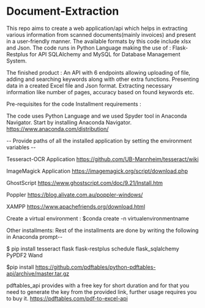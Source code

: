# Document-Extraction

This repo aims to create a web application/api which helps in extracting various information from scanned documents(mainly invoices) and present in a user-friendly manner.
The available formats by this code include xlsx and Json.
The code runs in Python Language making the use of :
     Flask-Restplus for API 
     SQLAlchemy and MySQL for Database Management System.
     
The finished product : An API with 6 endpoints allowing uploading of file, adding and searching keywords along with other extra functions.
                       Presenting data in a created Excel file and Json format.
                       Extracting necessary information like number of pages, accuracy based on found keywords etc.
                       
Pre-requisites for the code
Installment requirements :

The code uses Python Language and we used Spyder tool in Anaconda Navigator. Start by installing Anaconda Navigator.
https://www.anaconda.com/distribution/

-- Provide paths of all the installed application by setting the environment variables --

Tesseract-OCR Application
https://github.com/UB-Mannheim/tesseract/wiki

ImageMagick Application
https://imagemagick.org/script/download.php

GhostScript
https://www.ghostscript.com/doc/9.21/Install.htm

Poppler
https://blog.alivate.com.au/poppler-windows/

XAMPP
https://www.apachefriends.org/download.html

Create a virtual environment :
$conda create -n virtualenvironmentname

Other installments:
Rest of the installments are done by writing the following in Anaconda prompt--

$ pip install tesseract flask flask-restplus schedule flask_sqlalchemy PyPDF2 Wand

$pip install https://github.com/pdftables/python-pdftables-api/archive/master.tar.gz

pdftables_api provides with a free key for short duration and for that you need to generate the key from the provided link, further usage requires you to buy it. https://pdftables.com/pdf-to-excel-api









